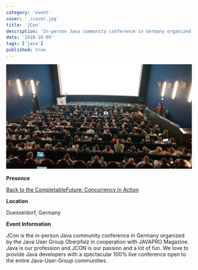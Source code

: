 ```yaml
---
category: 'event'
cover: './cover.jpg'
title: 'JCon'
description: 'In-person Java community conference in Germany organized by the Java User Group Oberpfalz in cooperation with JAVAPRO Magazine.'
date: '2018-10-09'
tags: ['java']
published: true
---
```

![cover](./cover.jpg)

**Presence**

[Back to the CompletableFuture: Concurrency in Action](https://dvinnik.dev/presentations/2018/back-to-the-completable-future) 

**Location**

Duesseldorf, Germany

**Event Information**

JCon is the in-person Java community conference in Germany organized by the Java User Group Oberpfalz in cooperation with JAVAPRO Magazine. Java is our profession and JCON is our passion and a lot of fun. We love to provide Java developers with a spectacular 100% live conference open to the entire Java-User-Group communities.


